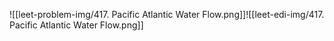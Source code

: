 ![[leet-problem-img/417. Pacific Atlantic Water Flow.png]]![[leet-edi-img/417. Pacific Atlantic Water Flow.png]]